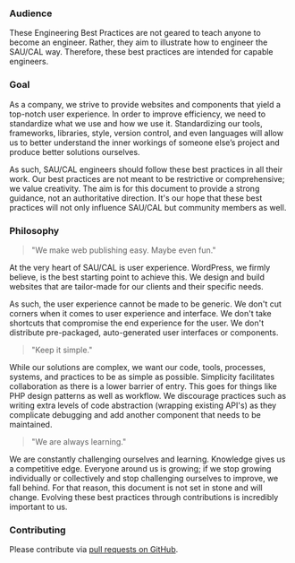 ### Audience

These Engineering Best Practices are not geared to teach anyone to become an engineer. Rather, they aim to illustrate how to engineer the SAU/CAL way. Therefore, these best practices are intended for capable engineers.

### Goal

As a company, we strive to provide websites and components that yield a top-notch user experience. In order to improve efficiency, we need to standardize what we use and how we use it. Standardizing our tools, frameworks, libraries, style, version control, and even languages will allow us to better understand the inner workings of someone else’s project and produce better solutions ourselves.

As such, SAU/CAL engineers should follow these best practices in all their work. Our best practices are not meant to be restrictive or comprehensive; we value creativity. The aim is for this document to provide a strong guidance, not an authoritative direction. It's our hope that these best practices will not only influence SAU/CAL but community members as well.

### Philosophy

> "We make web publishing easy. Maybe even fun."

At the very heart of SAU/CAL is user experience. WordPress, we firmly believe, is the best starting point to achieve this. We design and build websites that are tailor-made for our clients and their specific needs.

As such, the user experience cannot be made to be generic. We don't cut corners when it comes to user experience and interface. We don't take shortcuts that compromise the end experience for the user. We don't distribute pre-packaged, auto-generated user interfaces or components.

> "Keep it simple."

While our solutions are complex, we want our code, tools, processes, systems, and practices to be as simple as possible. Simplicity facilitates collaboration as there is a lower barrier of entry. This goes for things like PHP design patterns as well as workflow. We discourage practices such as writing extra levels of code abstraction (wrapping existing API's) as they complicate debugging and add another component that needs to be maintained.

> "We are always learning."

We are constantly challenging ourselves and learning. Knowledge gives us a competitive edge. Everyone around us is growing; if we stop growing individually or collectively and stop challenging ourselves to improve, we fall behind. For that reason, this document is not set in stone and will change. Evolving these best practices through contributions is incredibly important to us.

### Contributing

Please contribute via [pull requests on GitHub](https://github.com/saucal/Engineering-Best-Practices).

